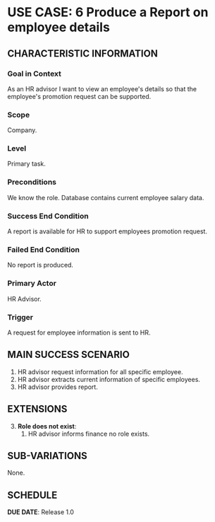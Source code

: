 # USE CASE: 6 Produce a Report on employee details

## CHARACTERISTIC INFORMATION

### Goal in Context

As an HR advisor I want to view an employee's details so that the employee's promotion request can be supported.
### Scope

Company.

### Level

Primary task.

### Preconditions

We know the role.  Database contains current employee salary data.

### Success End Condition

A report is available for HR to support employees promotion request.

### Failed End Condition

No report is produced.

### Primary Actor

HR Advisor.

### Trigger

A request for employee information is sent to HR.

## MAIN SUCCESS SCENARIO

1. HR advisor request information for all specific employee.
2. HR advisor extracts current information of specific employees.
3. HR advisor provides report.

## EXTENSIONS

3. **Role does not exist**:
    1. HR advisor informs finance no role exists.

## SUB-VARIATIONS

None.

## SCHEDULE

**DUE DATE**: Release 1.0
